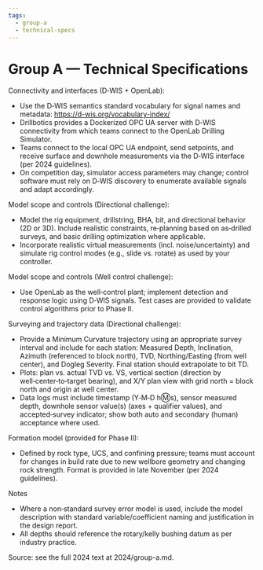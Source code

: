 ```yaml
---
tags:
  - group-a
  - technical-specs
---
```


# Group A — Technical Specifications

Connectivity and interfaces (D‑WIS + OpenLab):

- Use the D‑WIS semantics standard vocabulary for signal names and metadata: https://d-wis.org/vocabulary-index/
- Drillbotics provides a Dockerized OPC UA server with D‑WIS connectivity from which teams connect to the OpenLab Drilling Simulator.
- Teams connect to the local OPC UA endpoint, send setpoints, and receive surface and downhole measurements via the D‑WIS interface (per 2024 guidelines).
- On competition day, simulator access parameters may change; control software must rely on D‑WIS discovery to enumerate available signals and adapt accordingly.

Model scope and controls (Directional challenge):

- Model the rig equipment, drillstring, BHA, bit, and directional behavior (2D or 3D). Include realistic constraints, re‑planning based on as‑drilled surveys, and basic drilling optimization where applicable.
- Incorporate realistic virtual measurements (incl. noise/uncertainty) and simulate rig control modes (e.g., slide vs. rotate) as used by your controller.

Model scope and controls (Well control challenge):

- Use OpenLab as the well‑control plant; implement detection and response logic using D‑WIS signals. Test cases are provided to validate control algorithms prior to Phase II.

Surveying and trajectory data (Directional challenge):

- Provide a Minimum Curvature trajectory using an appropriate survey interval and include for each station: Measured Depth, Inclination, Azimuth (referenced to block north), TVD, Northing/Easting (from well center), and Dogleg Severity. Final station should extrapolate to bit TD.
- Plots: plan vs. actual TVD vs. VS, vertical section (direction by well‑center‑to‑target bearing), and X/Y plan view with grid north = block north and origin at well center.
- Data logs must include timestamp (Y‑M‑D h:m:s), sensor measured depth, downhole sensor value(s) (axes + qualifier values), and accepted‑survey indicator; show both auto and secondary (human) acceptance where used.

Formation model (provided for Phase II):

- Defined by rock type, UCS, and confining pressure; teams must account for changes in build rate due to new wellbore geometry and changing rock strength. Format is provided in late November (per 2024 guidelines).

Notes

- Where a non‑standard survey error model is used, include the model description with standard variable/coefficient naming and justification in the design report.
- All depths should reference the rotary/kelly bushing datum as per industry practice.

Source: see the full 2024 text at 2024/group-a.md.

